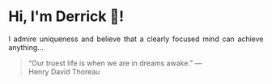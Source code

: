 # Hi, I'm Derrick 👋!
<p align="justify">I admire uniqueness and believe that a clearly focused mind can achieve anything...</p> 
<!-- #quote-start -->
<blockquote>&ldquo;Our truest life is when we are in dreams awake.&rdquo; &mdash; <footer>Henry David Thoreau</footer></blockquote>
<!-- #quote-end -->
